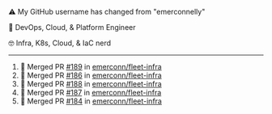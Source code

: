 ⚠️ My GitHub username has changed from "emerconnelly"

💼 DevOps, Cloud, & Platform Engineer

🤓 Infra, K8s, Cloud, & IaC nerd

---

<!--START_SECTION:activity-->
1. 🎉 Merged PR [#189](https://github.com/emerconn/fleet-infra/pull/189) in [emerconn/fleet-infra](https://github.com/emerconn/fleet-infra)
2. 🎉 Merged PR [#186](https://github.com/emerconn/fleet-infra/pull/186) in [emerconn/fleet-infra](https://github.com/emerconn/fleet-infra)
3. 🎉 Merged PR [#188](https://github.com/emerconn/fleet-infra/pull/188) in [emerconn/fleet-infra](https://github.com/emerconn/fleet-infra)
4. 🎉 Merged PR [#187](https://github.com/emerconn/fleet-infra/pull/187) in [emerconn/fleet-infra](https://github.com/emerconn/fleet-infra)
5. 🎉 Merged PR [#184](https://github.com/emerconn/fleet-infra/pull/184) in [emerconn/fleet-infra](https://github.com/emerconn/fleet-infra)
<!--END_SECTION:activity-->
